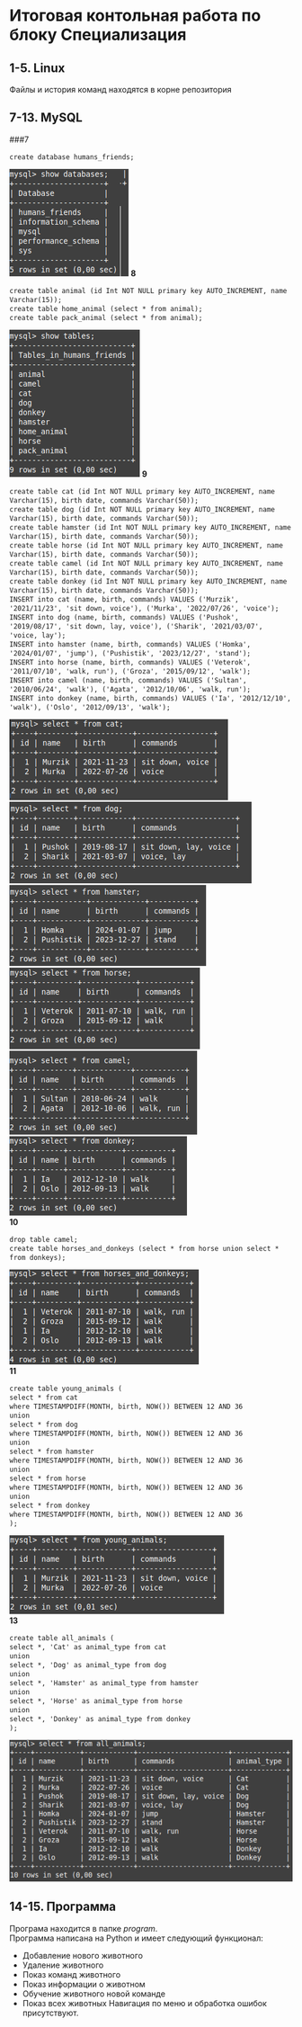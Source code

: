 # Итоговая контольная работа по блоку Специализация
## 1-5. Linux
Файлы и история команд находятся в корне репозитория
## 7-13. MySQL
###7
```
create database humans_friends;
```
![databases](images/databases.png)
**8**
```
create table animal (id Int NOT NULL primary key AUTO_INCREMENT, name Varchar(15));
create table home_animal (select * from animal);
create table pack_animal (select * from animal);
```
![tables](images/tables.png)
**9**
```
create table cat (id Int NOT NULL primary key AUTO_INCREMENT, name Varchar(15), birth date, commands Varchar(50));
create table dog (id Int NOT NULL primary key AUTO_INCREMENT, name Varchar(15), birth date, commands Varchar(50));
create table hamster (id Int NOT NULL primary key AUTO_INCREMENT, name Varchar(15), birth date, commands Varchar(50));
create table horse (id Int NOT NULL primary key AUTO_INCREMENT, name Varchar(15), birth date, commands Varchar(50));
create table camel (id Int NOT NULL primary key AUTO_INCREMENT, name Varchar(15), birth date, commands Varchar(50));
create table donkey (id Int NOT NULL primary key AUTO_INCREMENT, name Varchar(15), birth date, commands Varchar(50));
INSERT into cat (name, birth, commands) VALUES ('Murzik', '2021/11/23', 'sit down, voice'), ('Murka', '2022/07/26', 'voice');
INSERT into dog (name, birth, commands) VALUES ('Pushok', '2019/08/17', 'sit down, lay, voice'), ('Sharik', '2021/03/07', 'voice, lay');
INSERT into hamster (name, birth, commands) VALUES ('Homka', '2024/01/07', 'jump'), ('Pushistik', '2023/12/27', 'stand');
INSERT into horse (name, birth, commands) VALUES ('Veterok', '2011/07/10', 'walk, run'), ('Groza', '2015/09/12', 'walk');
INSERT into camel (name, birth, commands) VALUES ('Sultan', '2010/06/24', 'walk'), ('Agata', '2012/10/06', 'walk, run');
INSERT into donkey (name, birth, commands) VALUES ('Ia', '2012/12/10', 'walk'), ('Oslo', '2012/09/13', 'walk');
```
![cats](images/cat.png)  
![dogs](images/dog.png)  
![hamsters](images/hamster.png)  
![horses](images/horse.png)  
![camels](images/camel.png)  
![donkeys](images/donkey.png)  
**10**
```
drop table camel;
create table horses_and_donkeys (select * from horse union select * from donkeys);
```
![horses_and_donkeys](images/horses_and_donkeys.png)  
**11**
```
create table young_animals (
select * from cat
where TIMESTAMPDIFF(MONTH, birth, NOW()) BETWEEN 12 AND 36
union
select * from dog
where TIMESTAMPDIFF(MONTH, birth, NOW()) BETWEEN 12 AND 36
union
select * from hamster
where TIMESTAMPDIFF(MONTH, birth, NOW()) BETWEEN 12 AND 36
union
select * from horse
where TIMESTAMPDIFF(MONTH, birth, NOW()) BETWEEN 12 AND 36
union
select * from donkey
where TIMESTAMPDIFF(MONTH, birth, NOW()) BETWEEN 12 AND 36
);
```
![young_animals](images/young_animals.png)  
**13**
```
create table all_animals (
select *, 'Cat' as animal_type from cat
union
select *, 'Dog' as animal_type from dog
union
select *, 'Hamster' as animal_type from hamster
union
select *, 'Horse' as animal_type from horse
union
select *, 'Donkey' as animal_type from donkey
);
```
![all_animals](images/all_animals.png)
## 14-15. Программа
Програма находится в папке *program*.  
Программа написана на Python и имеет следующий функционал:
* Добавление нового животного
* Удаление животного
* Показ команд животного
* Показ информации о животном
* Обучение животного новой команде
* Показ всех животных
Навигация по меню и обработка ошибок присутствуют.
